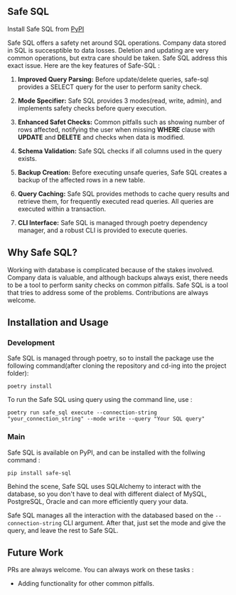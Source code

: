 ## Safe SQL

Install Safe SQL from [PyPI](https://pypi.org/project/safe-sql/)

Safe SQL offers a safety net around SQL operations. Company data stored in SQL is succesptible to data losses. Deletion and updating are very common operations, but extra care should be taken. Safe SQL address this exact issue. Here are the key features of Safe-SQL :

1. **Improved Query Parsing:** Before update/delete queries, safe-sql provides a SELECT query for the user to perform sanity check.


2. **Mode Specifier:** Safe SQL provides 3 modes(read, write, admin), and implements safety checks before query execution.

3. **Enhanced Safet Checks:** Common pitfalls such as showing number of rows affected, notifying the user when missing **WHERE** clause with **UPDATE** and **DELETE** and checks when data is modified.

4. **Schema Validation:** Safe SQL checks if all columns used in the query exists.

5. **Backup Creation:** Before executing unsafe queries, Safe SQL creates a backup of the affected rows in a new table.

6. **Query Caching:** Safe SQL provides methods to cache query results and retrieve them, for frequently executed read queries. All queries are executed within a transaction.

7. **CLI Interface:** Safe SQL is managed through poetry dependency manager, and a robust CLI is provided to execute queries. 

## Why Safe SQL?

Working with database is complicated because of the stakes involved. Company data is valuable, and although backups always exist, there needs to be a tool to perform sanity checks on common pitfalls. Safe SQL is a tool that tries to address some of the problems. Contributions are always welcome.

## Installation and Usage

### Development
Safe SQL is managed through poetry, so to install the package use the following command(after cloning the repository and cd-ing into the project folder): 

```
poetry install
```

To run the Safe SQL using query using the command line, use :

```
poetry run safe_sql execute --connection-string "your_connection_string" --mode write --query "Your SQL query"
```

### Main

Safe SQL is available on PyPI, and can be installed with the follwing command : 

```
pip install safe-sql
```

Behind the scene, Safe SQL uses SQLAlchemy to interact with the database, so you don't have to deal with different dialect of MySQL, PostgreSQL, Oracle and can more efficiently query your data.

Safe SQL manages all the interaction with the databased based on the `--connection-string` CLI argument. After that, just set the mode and give the query, and leave the rest to Safe SQL.

## Future Work
PRs are always welcome. You can always work on these tasks : 

- Adding functionality for other common pitfalls.